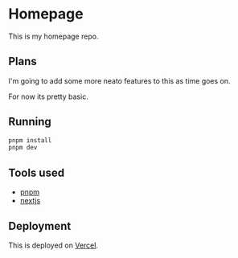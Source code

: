 # Homepage

This is my homepage repo.

## Plans

I'm going to add some more neato features to this as time goes on.

For now its pretty basic.

## Running

```bash
pnpm install
pnpm dev
```

## Tools used

- [pnpm](https://pnpm.io/)
- [nextjs](https://nextjs.org/)

## Deployment

This is deployed on [Vercel](https://vercel.com/).

